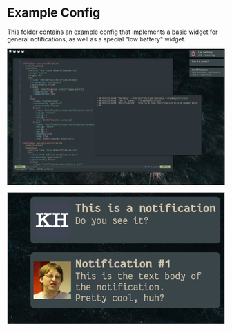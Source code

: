 # Example Config

This folder contains an example config that implements a basic widget for general notifications, as well as a special "low battery" widget.

![Notification Example](../.github/screenshot.png)

![Notification with images](../.github/images.png)
